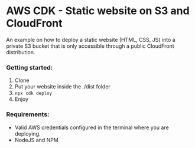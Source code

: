 # AWS CDK - Static website on S3 and CloudFront

An example on how to deploy a static website (HTML, CSS, JS) into a private S3 bucket that is only accessible through a public CloudFront distribution.

### Getting started:
1. Clone
2. Put your website inside the ./dist folder
3. `npx cdk deploy`
4. Enjoy

### Requirements:
* Valid AWS credentials configured in the terminal where you are deploying.
* NodeJS and NPM